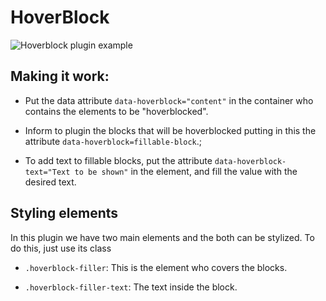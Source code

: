 
# HoverBlock
![Hoverblock plugin example](https://i.postimg.cc/G2nB893T/hoverblock.gif)  

## Making it work:

- Put the data attribute `data-hoverblock="content"` in the container who contains the elements to be "hoverblocked".

- Inform to plugin the blocks that will be hoverblocked putting in this the attribute `data-hoverblock=fillable-block`.;

- To add text to fillable blocks, put the attribute `data-hoverblock-text="Text to be shown"` in the element, and fill the value with the desired text.

  

## Styling elements

In this plugin we have two main elements and the both can be stylized. To do this, just use its class

-  `.hoverblock-filler`: This is the element who covers the blocks.

  

-  `.hoverblock-filler-text`: The text inside the block.